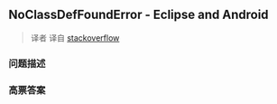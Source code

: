 ## NoClassDefFoundError - Eclipse and Android

> 译者 译自 [stackoverflow](http://stackoverflow.com/questions/2247998/noclassdeffounderror-eclipse-and-android) 

### 问题描述 

### 高票答案 

